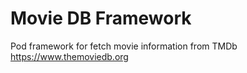 # Movie DB Framework

Pod framework for fetch movie information from TMDb https://www.themoviedb.org